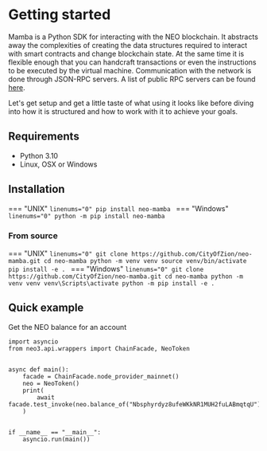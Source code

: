 # Getting started

Mamba is a Python SDK for interacting with the NEO blockchain. It abstracts away the complexities
of creating the data structures required to interact with smart contracts and change blockchain state. At the same time
it is flexible enough that you can handcraft transactions or even the instructions to be executed by the virtual machine. 
Communication with the network is done through JSON-RPC servers. A list of public RPC servers can be found 
[here](https://dora.coz.io/monitor).

Let's get setup and get a little taste of what using it looks like before diving into how it is structured and how to
work with it to achieve your goals.

## Requirements
* Python 3.10
* Linux, OSX or Windows

## Installation

=== "UNIX"
    ```linenums="0"
    pip install neo-mamba
    ```
=== "Windows"
    ```linenums="0"
    python -m pip install neo-mamba
    ```

### From source

=== "UNIX"
    ```linenums="0"
    git clone https://github.com/CityOfZion/neo-mamba.git
    cd neo-mamba
    python -m venv venv
    source venv/bin/activate
    pip install -e .
    ```
=== "Windows"
    ```linenums="0"
    git clone https://github.com/CityOfZion/neo-mamba.git
    cd neo-mamba
    python -m venv venv
    venv\Scripts\activate
    python -m pip install -e .
    ```

## Quick example
Get the NEO balance for an account

```py3
import asyncio
from neo3.api.wrappers import ChainFacade, NeoToken


async def main():
    facade = ChainFacade.node_provider_mainnet()
    neo = NeoToken()
    print(
        await facade.test_invoke(neo.balance_of("Nbsphyrdyz8ufeWKkNR1MUH2fuLABmqtqU"))
    )


if __name__ == "__main__":
    asyncio.run(main())
```
